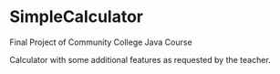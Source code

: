 # SimpleCalculator
Final Project of Community College Java Course

Calculator with some additional features as requested by the teacher. 
